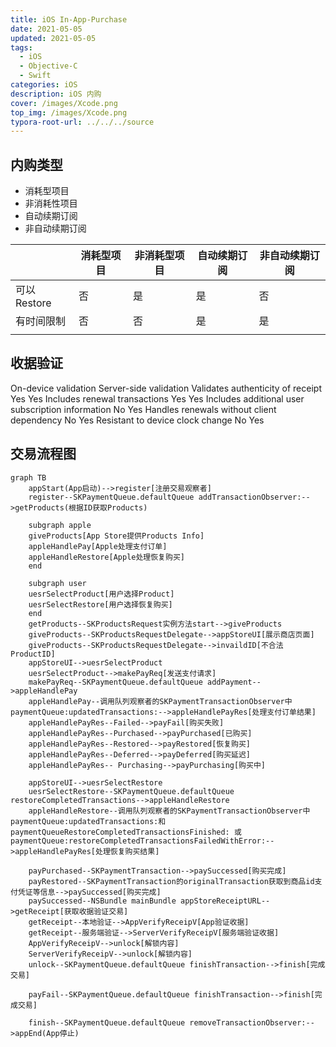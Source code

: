 ```yaml
---
title: iOS In-App-Purchase
date: 2021-05-05
updated: 2021-05-05
tags: 
  - iOS
  - Objective-C
  - Swift
categories: iOS
description: iOS 内购
cover: /images/Xcode.png
top_img: /images/Xcode.png
typora-root-url: ../../../source
---
```


## 内购类型

- 消耗型项目
- 非消耗性项目
- 自动续期订阅
- 非自动续期订阅

|             | 消耗型项目 | 非消耗型项目 | 自动续期订阅 | 非自动续期订阅 |
| ----------- | ---------- | ------------ | ------------ | -------------- |
| 可以Restore | 否         | 是           | 是           | 否             |
| 有时间限制  | 否         | 否           | 是           | 是             |
|             |            |              |              |                |

## 收据验证

On-device validation
Server-side validation
Validates authenticity of receipt
Yes
Yes
Includes renewal transactions
Yes
Yes
Includes additional user subscription information
No
Yes
Handles renewals without client dependency
No
Yes
Resistant to device clock change
No
Yes

## 交易流程图

```mermaid
graph TB
	appStart(App启动)-->register[注册交易观察者]
	register--SKPaymentQueue.defaultQueue addTransactionObserver:-->getProducts(根据ID获取Products)
	
	subgraph apple
	giveProducts[App Store提供Products Info]
	appleHandlePay[Apple处理支付订单]
	appleHandleRestore[Apple处理恢复购买]
	end
	
	subgraph user
	uesrSelectProduct[用户选择Product]
	uesrSelectRestore[用户选择恢复购买]
	end
	getProducts--SKProductsRequest实例方法start-->giveProducts
	giveProducts--SKProductsRequestDelegate-->appStoreUI[展示商店页面]
	giveProducts--SKProductsRequestDelegate-->invaildID[不合法ProductID]
	appStoreUI-->uesrSelectProduct
	uesrSelectProduct-->makePayReq[发送支付请求]
	makePayReq--SKPaymentQueue.defaultQueue addPayment-->appleHandlePay
	appleHandlePay--调用队列观察者的SKPaymentTransactionObserver中 paymentQueue:updatedTransactions:-->appleHandlePayRes[处理支付订单结果]
	appleHandlePayRes--Failed-->payFail[购买失败]
	appleHandlePayRes--Purchased-->payPurchased[已购买]
	appleHandlePayRes--Restored-->payRestored[恢复购买]
	appleHandlePayRes--Deferred-->payDeferred[购买延迟]
	appleHandlePayRes--	Purchasing-->payPurchasing[购买中]
	
	appStoreUI-->uesrSelectRestore
	uesrSelectRestore--SKPaymentQueue.defaultQueue restoreCompletedTransactions-->appleHandleRestore
	appleHandleRestore--调用队列观察者的SKPaymentTransactionObserver中 paymentQueue:updatedTransactions:和 paymentQueueRestoreCompletedTransactionsFinished: 或 paymentQueue:restoreCompletedTransactionsFailedWithError:-->appleHandlePayRes[处理恢复购买结果]
	
	payPurchased--SKPaymentTransaction-->paySuccessed[购买完成]
	payRestored--SKPaymentTransaction的originalTransaction获取到商品id支付凭证等信息-->paySuccessed[购买完成]
	paySuccessed--NSBundle mainBundle appStoreReceiptURL-->getReceipt[获取收据验证交易]
	getReceipt--本地验证-->AppVerifyReceipV[App验证收据]
	getReceipt--服务端验证-->ServerVerifyReceipV[服务端验证收据]
	AppVerifyReceipV-->unlock[解锁内容]
	ServerVerifyReceipV-->unlock[解锁内容]
	unlock--SKPaymentQueue.defaultQueue finishTransaction-->finish[完成交易]
	
	payFail--SKPaymentQueue.defaultQueue finishTransaction-->finish[完成交易]
	
	finish--SKPaymentQueue.defaultQueue removeTransactionObserver:-->appEnd(App停止)
```

